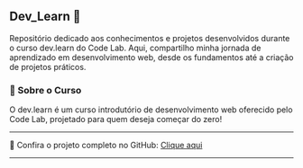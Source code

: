 
## Dev_Learn 🚀
Repositório dedicado aos conhecimentos e projetos desenvolvidos durante o curso dev.learn do Code Lab. Aqui, compartilho minha jornada de aprendizado em desenvolvimento web, desde os fundamentos até a criação de projetos práticos.

### 📌 Sobre o Curso
O dev.learn é um curso introdutório de desenvolvimento web oferecido pelo Code Lab, projetado para quem deseja começar do zero!


---

🔗 Confira o projeto completo no GitHub: [Clique aqui](https://github.com/JhonatanBarboza/Dev_Learn)

---
